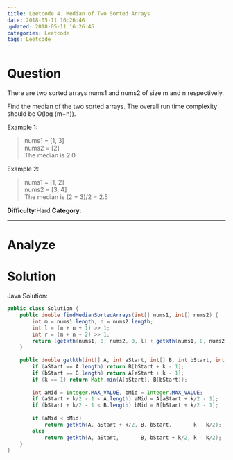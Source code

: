 ```yaml
---
title: Leetcode 4. Median of Two Sorted Arrays
date: 2018-05-11 16:26:46
updated: 2018-05-11 16:26:46
categories: Leetcode
tags: Leetcode
---
```


# Question

There are two sorted arrays nums1 and nums2 of size m and n respectively.  

Find the median of the two sorted arrays. The overall run time complexity should be O(log (m+n)).

Example 1:  
> nums1 = [1, 3]    
> nums2 = [2]  
> The median is 2.0  

Example 2:  
> nums1 = [1, 2]  
> nums2 = [3, 4]  
> The median is (2 + 3)/2 = 2.5 

**Difficulty**:Hard
**Category**:
****
<!--more-->

# Analyze

# Solution

Java Solution:

```java
public class Solution {
    public double findMedianSortedArrays(int[] nums1, int[] nums2) {
        int m = nums1.length, n = nums2.length;
        int l = (m + n + 1) >> 1;
        int r = (m + n + 2) >> 1;
        return (getkth(nums1, 0, nums2, 0, l) + getkth(nums1, 0, nums2, 0, r)) / 2.0;
    }
    
    public double getkth(int[] A, int aStart, int[] B, int bStart, int k) {
        if (aStart == A.length) return B[bStart + k - 1];            
        if (bStart == B.length) return A[aStart + k - 1];                
        if (k == 1) return Math.min(A[aStart], B[bStart]);
        
        int aMid = Integer.MAX_VALUE, bMid = Integer.MAX_VALUE;
        if (aStart + k/2 - 1 < A.length) aMid = A[aStart + k/2 - 1]; 
        if (bStart + k/2 - 1 < B.length) bMid = B[bStart + k/2 - 1];        
        
        if (aMid < bMid) 
            return getkth(A, aStart + k/2, B, bStart,       k - k/2);
        else 
            return getkth(A, aStart,       B, bStart + k/2, k - k/2);
    }
}

``` 
 